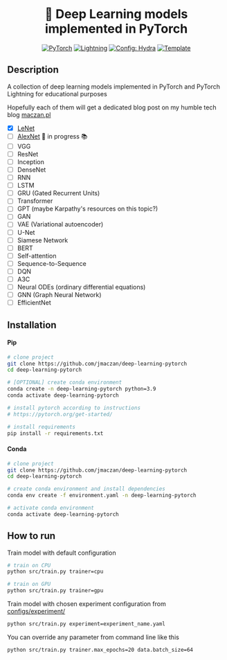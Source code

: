 <div align="center">

# 🌻 Deep Learning models implemented in PyTorch

<a href="https://pytorch.org/get-started/locally/"><img alt="PyTorch" src="https://img.shields.io/badge/PyTorch-ee4c2c?logo=pytorch&logoColor=white"></a>
<a href="https://pytorchlightning.ai/"><img alt="Lightning" src="https://img.shields.io/badge/-Lightning-792ee5?logo=pytorchlightning&logoColor=white"></a>
<a href="https://hydra.cc/"><img alt="Config: Hydra" src="https://img.shields.io/badge/Config-Hydra-89b8cd"></a>
<a href="https://github.com/ashleve/lightning-hydra-template"><img alt="Template" src="https://img.shields.io/badge/-Lightning--Hydra--Template-017F2F?style=flat&logo=github&labelColor=gray"></a><br>

</div>

## Description

A collection of deep learning models implemented in PyTorch and PyTorch Lightning for educational purposes

Hopefully each of them will get a dedicated blog post on my humble tech blog [maczan.pl](https://maczan.pl)

- [x] [LeNet](http://vision.stanford.edu/cs598_spring07/papers/Lecun98.pdf)
- [ ] [AlexNet](https://proceedings.neurips.cc/paper_files/paper/2012/file/c399862d3b9d6b76c8436e924a68c45b-Paper.pdf) 📝 in progress 📚
- [ ] VGG
- [ ] ResNet
- [ ] Inception
- [ ] DenseNet
- [ ] RNN
- [ ] LSTM
- [ ] GRU (Gated Recurrent Units)
- [ ] Transformer
- [ ] GPT (maybe Karpathy's resources on this topic?)
- [ ] GAN
- [ ] VAE (Variational autoencoder)
- [ ] U-Net
- [ ] Siamese Network
- [ ] BERT
- [ ] Self-attention
- [ ] Sequence-to-Sequence
- [ ] DQN
- [ ] A3C
- [ ] Neural ODEs (ordinary differential equations)
- [ ] GNN (Graph Neural Network)
- [ ] EfficientNet

## Installation

#### Pip

```bash
# clone project
git clone https://github.com/jmaczan/deep-learning-pytorch
cd deep-learning-pytorch

# [OPTIONAL] create conda environment
conda create -n deep-learning-pytorch python=3.9
conda activate deep-learning-pytorch

# install pytorch according to instructions
# https://pytorch.org/get-started/

# install requirements
pip install -r requirements.txt
```

#### Conda

```bash
# clone project
git clone https://github.com/jmaczan/deep-learning-pytorch
cd deep-learning-pytorch

# create conda environment and install dependencies
conda env create -f environment.yaml -n deep-learning-pytorch

# activate conda environment
conda activate deep-learning-pytorch
```

## How to run

Train model with default configuration

```bash
# train on CPU
python src/train.py trainer=cpu

# train on GPU
python src/train.py trainer=gpu
```

Train model with chosen experiment configuration from [configs/experiment/](configs/experiment/)

```bash
python src/train.py experiment=experiment_name.yaml
```

You can override any parameter from command line like this

```bash
python src/train.py trainer.max_epochs=20 data.batch_size=64
```
